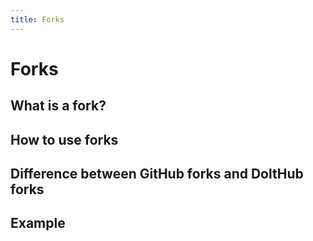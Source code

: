 ```yaml
---
title: Forks
---
```


# Forks

## What is a fork?

## How to use forks

## Difference between GitHub forks and DoltHub forks

## Example
